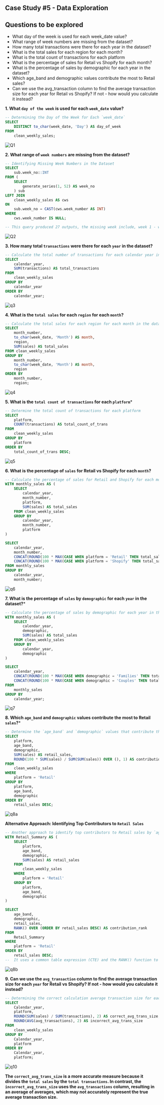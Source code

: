 ## Case Study #5 - Data Exploration

## Questions to be explored

- What day of the week is used for each week_date value?
- What range of week numbers are missing from the dataset?
- How many total transactions were there for each year in the dataset?
- What is the total sales for each region for each month?
- What is the total count of transactions for each platform
- What is the percentage of sales for Retail vs Shopify for each month?
- What is the percentage of sales by demographic for each year in the dataset?
- Which age_band and demographic values contribute the most to Retail sales?
- Can we use the avg_transaction column to find the average transaction size for each year for Retail vs Shopify? If not - how would you calculate it instead?

**1. What `day of the week` is used for each `week_date` value?**

```sql
-- Determining the Day of the Week for Each `week_date`
SELECT
    DISTINCT to_char(week_date, 'Day') AS day_of_week
FROM
    clean_weekly_sales;
```
![Q1](https://github.com/kenny-ayo/Case-Study-5---Data-Mart/assets/92790075/9ff86e99-b812-400e-be34-f15482378f17)


**2. What range of `week numbers` are missing from the dataset?**

```sql
-- Identifying Missing Week Numbers in the Dataset
SELECT
    sub.week_no::INT
FROM (
    SELECT
        generate_series(1, 52) AS week_no
    ) sub
LEFT JOIN
    clean_weekly_sales AS cws
ON
    sub.week_no = CAST(cws.week_number AS INT)
WHERE
    cws.week_number IS NULL;

-- This query produced 27 outputs, the missing week include, week 1 - week 12 and week 37 - week 52
```
![Q2](https://github.com/kenny-ayo/Case-Study-5---Data-Mart/assets/92790075/d5fcc838-f26f-4d5f-b71d-6034f5fc72a2)
  

**3. How many total `transactions` were there for each `year` in the dataset?**

```sql
-- Calculate the total number of transactions for each calendar year in the dataset
SELECT 
    calendar_year,
    SUM(transactions) AS total_transactions
FROM 
    clean_weekly_sales
GROUP BY 
    calendar_year
ORDER BY 
    calendar_year;
```
![q3](https://github.com/kenny-ayo/Case-Study-5---Data-Mart/assets/92790075/b0e7447c-b37d-4855-91ad-0a01d6d787af)


**4. What is the `total sales` for each `region` for each `month`?**

```sql
-- Calculate the total sales for each region for each month in the dataset
SELECT
    month_number,
    to_char(week_date, 'Month') AS month,
    region,
    SUM(sales) AS total_sales
FROM clean_weekly_sales
GROUP BY
    month_number,
    to_char(week_date, 'Month') AS month,
    region
ORDER BY
    month_number,
    region;
```
![q4](https://github.com/kenny-ayo/Case-Study-5---Data-Mart/assets/92790075/5cfd30f9-31a0-46a9-a8f9-54cc229f3f0f)


**5. What is the `total count of transactions` for each `platform`***

```sql
-- Determine the total count of transactions for each platform
SELECT
    platform,
    COUNT(transactions) AS total_count_of_trans
FROM
    clean_weekly_sales
GROUP BY
    platform
ORDER BY
    total_count_of_trans DESC;
```
![q5](https://github.com/kenny-ayo/Case-Study-5---Data-Mart/assets/92790075/55735df0-3101-4b33-8eb7-cea59d1fd1d9)

**6. What is the percentage of `sales` for Retail vs Shopify for each `month`?**
```sql
-- Calculate the percentage of sales for Retail and Shopify for each month
WITH monthly_sales AS (
    SELECT 
        calendar_year,
        month_number,
        platform,
        SUM(sales) AS total_sales
    FROM clean_weekly_sales
    GROUP BY 
        calendar_year,
        month_number,
        platform
)

SELECT 
    calendar_year,
    month_number,
    CONCAT(ROUND(100 * MAX(CASE WHEN platform = 'Retail' THEN total_sales ELSE NULL END) / SUM(total_sales), 2), '%') AS retail_pct,
    CONCAT(ROUND(100 * MAX(CASE WHEN platform = 'Shopify' THEN total_sales ELSE NULL END) / SUM(total_sales), 2), '%') AS shopify_pct
FROM monthly_sales
GROUP BY 
    calendar_year,
    month_number;
```
![q6](https://github.com/kenny-ayo/Case-Study-5---Data-Mart/assets/92790075/5930ee74-6855-459a-8cf6-6cd660532b1b)


**7. What is the percentage of `sales` by `demographic` for each `year` in the dataset?***

```sql
-- Calculate the percentage of sales by demographic for each year in the dataset
WITH monthly_sales AS (
    SELECT 
        calendar_year,
        demographic,
        SUM(sales) AS total_sales
    FROM clean_weekly_sales
    GROUP BY 
        calendar_year,
        demographic
)

SELECT 
    calendar_year,
    CONCAT(ROUND(100 * MAX(CASE WHEN demographic = 'Families' THEN total_sales ELSE NULL END) / SUM(total_sales), 2), '%') AS families_pct,
    CONCAT(ROUND(100 * MAX(CASE WHEN demographic = 'Couples' THEN total_sales ELSE NULL END) / SUM(total_sales), 2), '%') AS couples_pct
FROM 
    monthly_sales
GROUP BY 
    calendar_year;
```
![q7](https://github.com/kenny-ayo/Case-Study-5---Data-Mart/assets/92790075/5a0b01e2-1216-468f-92bd-69165bfa9bb9)


**8. Which `age_band` and `demographic` values contribute the most to Retail `sales`?***

```sql
-- Determine the `age_band` and `demographic` values that contribute the most to Retail sales
SELECT 
    platform,
    age_band,
    demographic,
    SUM(sales) AS retail_sales,
    ROUND(100 * SUM(sales) / SUM(SUM(sales)) OVER (), 1) AS contribution_pct
FROM 
    clean_weekly_sales
WHERE 
    platform = 'Retail'
GROUP BY 
    platform,
    age_band,
    demographic
ORDER BY 
    retail_sales DESC;
```
![q8a](https://github.com/kenny-ayo/Case-Study-5---Data-Mart/assets/92790075/100f0532-6ac5-4126-b199-a556c002d1f4)

**Alternative Approach: Identifying Top Contributors to `Retail Sales`**

```sql
-- Another approach to identify top contributors to Retail sales by `age_band` and `demographic` values
WITH Retail_Summary AS (
    SELECT
        platform,
        age_band,
        demographic,
        SUM(sales) AS retail_sales
    FROM
        clean_weekly_sales
    WHERE
        platform = 'Retail'
    GROUP BY
        platform,
        age_band,
        demographic
)

SELECT
    age_band,
    demographic,
    retail_sales,
    RANK() OVER (ORDER BY retail_sales DESC) AS contribution_rank
FROM
    Retail_Summary
WHERE
    platform = 'Retail'
ORDER BY
    retail_sales DESC;
--  It uses a common table expression (CTE) and the RANK() function to determine the contribution rank, providing a different perspective on the same analysis.
```
![q8b](https://github.com/kenny-ayo/Case-Study-5---Data-Mart/assets/92790075/01e462ce-0c67-47a9-bdb2-a84ef7373a84)

**9. Can we use the `avg_transaction` column to find the average transaction size for each `year` for Retail vs Shopify? If not - how would you calculate it instead?**

```sql
-- Determining the correct calculation average transaction size for each year and platform
SELECT
    Calendar_year,
    platform,
    ROUND(SUM(sales) / SUM(transactions), 2) AS correct_avg_trans_size,
    ROUND(AVG(avg_transactions), 2) AS incorrect_avg_trans_size
FROM
    clean_weekly_sales
GROUP BY
    Calendar_year,
    platform
ORDER BY
    Calendar_year,
    platform;
```
![q10](https://github.com/kenny-ayo/Case-Study-5---Data-Mart/assets/92790075/4f880aad-edb0-47e6-9263-7c9bbd121c1d)

**The `correct_avg_trans_size` is a more accurate measure because it divides the `total sales` by the `total transactions`. In contrast, the `incorrect_avg_trans_size` uses the `avg_transactions` column, resulting in an average of averages, which may not accurately represent the true average transaction size.**
